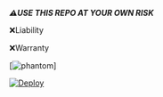 

***⚠️USE THIS REPO AT YOUR OWN RISK***


 ❌Liability



 ❌Warranty


 
 





[![phantom](https://telegra.ph/file/07e2f649ed60b6bdfb4db.jpg)]





[![Deploy](https://www.herokucdn.com/deploy/button.svg)](https://heroku.com/deploy?template=https://github.com/leobrownlee/phantom.git)


